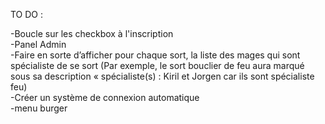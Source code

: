 TO DO :

-Boucle sur les checkbox à l'inscription <br>
-Panel Admin  <br>
-Faire en sorte d’afficher pour chaque sort, la liste des mages qui sont spécialiste de se sort (Par
exemple, le sort bouclier de feu aura marqué sous sa description « spécialiste(s) : Kiril et Jorgen
car ils sont spécialiste feu)  <br>
-Créer un système de connexion automatique  <br>
-menu burger

